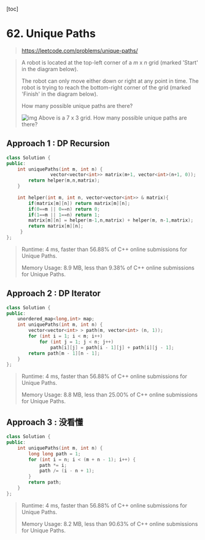 [toc]

# 62. Unique Paths 

> https://leetcode.com/problems/unique-paths/

> A robot is located at the top-left corner of a *m* x *n* grid (marked 'Start' in the diagram below).
>
> The robot can only move either down or right at any point in time. The robot is trying to reach the bottom-right corner of the grid (marked 'Finish' in the diagram below).
>
> How many possible unique paths are there?
>
> ![img](https://assets.leetcode.com/uploads/2018/10/22/robot_maze.png)
> Above is a 7 x 3 grid. How many possible unique paths are there?

## Approach 1 : DP  Recursion

```cpp
class Solution {
public:
    int uniquePaths(int m, int n) {
				vector<vector<int>> matrix(m+1, vector<int>(n+1, 0));
        return helper(m,n,matrix);
    }
    
    int helper(int m, int n, vector<vector<int>> & matrix){
        if(matrix[m][n]) return matrix[m][n];
        if(0==m || 0==n) return 0;
        if(1==m || 1==n) return 1;
        matrix[m][n] = helper(m-1,n,matrix) + helper(m, n-1,matrix);
        return matrix[m][n];
     }
};
```

> Runtime: 4 ms, faster than 56.88% of C++ online submissions for Unique Paths.
>
> Memory Usage: 8.9 MB, less than 9.38% of C++ online submissions for Unique Paths.

## Approach 2 : DP Iterator

```c++
class Solution {
public:
    unordered_map<long,int> map;
    int uniquePaths(int m, int n) {
        vector<vector<int> > path(m, vector<int> (n, 1));
        for (int i = 1; i < m; i++)
            for (int j = 1; j < n; j++)
                path[i][j] = path[i - 1][j] + path[i][j - 1];
        return path[m - 1][n - 1];
    }
};
```

> Runtime: 4 ms, faster than 56.88% of C++ online submissions for Unique Paths.
>
> Memory Usage: 8.8 MB, less than 25.00% of C++ online submissions for Unique Paths.

## Approach 3 : 没看懂

```cpp
class Solution {
public:
    int uniquePaths(int m, int n) {
        long long path = 1; 
        for (int i = n; i < (m + n - 1); i++) { 
            path *= i; 
            path /= (i - n + 1); 
        } 
        return path; 
    }
};
```

> Runtime: 4 ms, faster than 56.88% of C++ online submissions for Unique Paths.
>
> Memory Usage: 8.2 MB, less than 90.63% of C++ online submissions for Unique Paths.